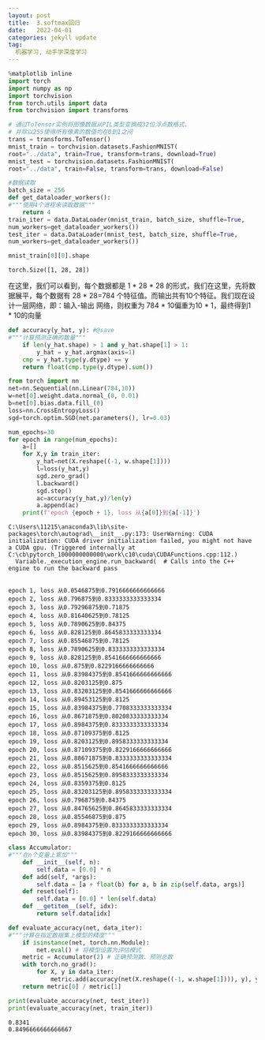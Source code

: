 ```yaml
---
layout: post
title:  3.softmax回归
date:   2022-04-01
categories: jekyll update
tag:
  机器学习, 动手学深度学习
---
```

```python
%matplotlib inline
import torch
import numpy as np
import torchvision
from torch.utils import data
from torchvision import transforms

```


```python
# 通过ToTensor实例将图像数据从PIL类型变换成32位浮点数格式，
# 并除以255使得所有像素的数值均在0到1之间
trans = transforms.ToTensor()
mnist_train = torchvision.datasets.FashionMNIST(
root="../data", train=True, transform=trans, download=True)
mnist_test = torchvision.datasets.FashionMNIST(
root="../data", train=False, transform=trans, download=False)
```


```python
#数据读取
batch_size = 256
def get_dataloader_workers(): 
#"""使⽤4个进程来读取数据"""
    return 4
train_iter = data.DataLoader(mnist_train, batch_size, shuffle=True,
num_workers=get_dataloader_workers())
test_iter = data.DataLoader(mnist_test, batch_size, shuffle=True,
num_workers=get_dataloader_workers())

mnist_train[0][0].shape

```




    torch.Size([1, 28, 28])



在这里，我们可以看到，每个数据都是 1 * 28 * 28 的形式，我们在这里，先将数据展平，每个数据有 28 * 28=784 个特征值。而输出共有10个特征。我们现在设计一层网络，即：输入-输出 网络，则权重为 784  * 10偏重为10 * 1，最终得到1 * 10的向量


```python
def accuracy(y_hat, y): #@save
#"""计算预测正确的数量"""
    if len(y_hat.shape) > 1 and y_hat.shape[1] > 1:
        y_hat = y_hat.argmax(axis=1)
    cmp = y_hat.type(y.dtype) == y
    return float(cmp.type(y.dtype).sum())
```


```python
from torch import nn
net=nn.Sequential(nn.Linear(784,10))
w=net[0].weight.data.normal_(0, 0.01)
b=net[0].bias.data.fill_(0)
loss=nn.CrossEntropyLoss()
sgd=torch.optim.SGD(net.parameters(), lr=0.03)

```


```python
num_epochs=30
for epoch in range(num_epochs):
    a=[]
    for X,y in train_iter:
        y_hat=net(X.reshape((-1, w.shape[1])))
        l=loss(y_hat,y)
        sgd.zero_grad()
        l.backward()
        sgd.step()
        ac=accuracy(y_hat,y)/len(y)
        a.append(ac)
    print(f'epoch {epoch + 1}, loss 从{a[0]}到{a[-1]}')
```

    C:\Users\11215\anaconda3\lib\site-packages\torch\autograd\__init__.py:173: UserWarning: CUDA initialization: CUDA driver initialization failed, you might not have a CUDA gpu. (Triggered internally at  C:\cb\pytorch_1000000000000\work\c10\cuda\CUDAFunctions.cpp:112.)
      Variable._execution_engine.run_backward(  # Calls into the C++ engine to run the backward pass
    

    epoch 1, loss 从0.0546875到0.7916666666666666
    epoch 2, loss 从0.796875到0.8333333333333334
    epoch 3, loss 从0.79296875到0.71875
    epoch 4, loss 从0.81640625到0.78125
    epoch 5, loss 从0.7890625到0.84375
    epoch 6, loss 从0.828125到0.8645833333333334
    epoch 7, loss 从0.85546875到0.78125
    epoch 8, loss 从0.7890625到0.8333333333333334
    epoch 9, loss 从0.828125到0.8541666666666666
    epoch 10, loss 从0.875到0.8229166666666666
    epoch 11, loss 从0.83984375到0.8541666666666666
    epoch 12, loss 从0.8203125到0.875
    epoch 13, loss 从0.83203125到0.8541666666666666
    epoch 14, loss 从0.89453125到0.8125
    epoch 15, loss 从0.83984375到0.7708333333333334
    epoch 16, loss 从0.8671875到0.8020833333333334
    epoch 17, loss 从0.8984375到0.8333333333333334
    epoch 18, loss 从0.87109375到0.8125
    epoch 19, loss 从0.8203125到0.8958333333333334
    epoch 20, loss 从0.87109375到0.8229166666666666
    epoch 21, loss 从0.88671875到0.8333333333333334
    epoch 22, loss 从0.8515625到0.8541666666666666
    epoch 23, loss 从0.8515625到0.8958333333333334
    epoch 24, loss 从0.8359375到0.8125
    epoch 25, loss 从0.83203125到0.8958333333333334
    epoch 26, loss 从0.796875到0.84375
    epoch 27, loss 从0.84765625到0.8645833333333334
    epoch 28, loss 从0.85546875到0.875
    epoch 29, loss 从0.8984375到0.8333333333333334
    epoch 30, loss 从0.83984375到0.8229166666666666
    


```python
class Accumulator: 
#"""在n个变量上累加"""
    def __init__(self, n):
        self.data = [0.0] * n
    def add(self, *args):
        self.data = [a + float(b) for a, b in zip(self.data, args)]
    def reset(self):
        self.data = [0.0] * len(self.data)
    def __getitem__(self, idx):
        return self.data[idx]

def evaluate_accuracy(net, data_iter): 
#"""计算在指定数据集上模型的精度"""
    if isinstance(net, torch.nn.Module):
        net.eval() # 将模型设置为评估模式
    metric = Accumulator(2) # 正确预测数、预测总数
    with torch.no_grad():
        for X, y in data_iter:
            metric.add(accuracy(net(X.reshape((-1, w.shape[1]))), y), y.numel())
    return metric[0] / metric[1]

print(evaluate_accuracy(net, test_iter))
print(evaluate_accuracy(net, train_iter))
```

    0.8341
    0.8496666666666667
    
